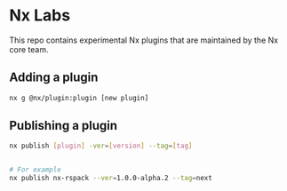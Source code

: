 # Nx Labs

This repo contains experimental Nx plugins that are maintained by the Nx core team.

## Adding a plugin

```bash
nx g @nx/plugin:plugin [new plugin]
```

## Publishing a plugin

```bash
nx publish [plugin] -ver=[version] --tag=[tag]


# For example
nx publish nx-rspack --ver=1.0.0-alpha.2 --tag=next
```
